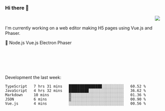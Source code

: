 ### Hi there 👋

<img align="right" src="https://github-readme-stats.vercel.app/api?username=jasonpanggo"/>

<br>
<p align="left">
I'm currently working on a web editor making H5 pages using Vue.js and Phaser.
</p>
<p align="left">
📖 Node.js Vue.js Electron Phaser
</p>
<br>
<br>
<br>
<br>

Development the last week:
<!--START_SECTION:waka-->
```text
TypeScript   7 hrs 31 mins   ███████████████░░░░░░░░░░   60.52 % 
JavaScript   4 hrs 32 mins   █████████░░░░░░░░░░░░░░░░   36.62 % 
Markdown     10 mins         ▒░░░░░░░░░░░░░░░░░░░░░░░░   01.36 % 
JSON         6 mins          ▒░░░░░░░░░░░░░░░░░░░░░░░░   00.90 % 
Vue.js       4 mins          ░░░░░░░░░░░░░░░░░░░░░░░░░   00.56 % 
```
<!--END_SECTION:waka-->

<!--
**JASONPANGGO/jasonpanggo** is a ✨ _special_ ✨ repository because its `README.md` (this file) appears on your GitHub profile.

Here are some ideas to get you started:

- 🔭 I’m currently working on ...
- 🌱 I’m currently learning ...
- 👯 I’m looking to collaborate on ...
- 🤔 I’m looking for help with ...
- 💬 Ask me about ...
- 📫 How to reach me: ...
- 😄 Pronouns: ...
- ⚡ Fun fact: ...
-->
